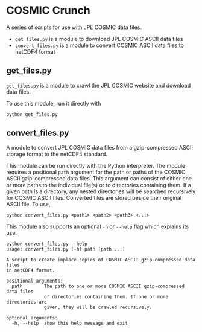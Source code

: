 # COSMIC Crunch

A series of scripts for use with JPL COSMIC data files.

* `get_files.py` is a module to download JPL COSMIC ASCII data files
* `convert_files.py` is a module to convert COSMIC ASCII data files to netCDF4 format


## get_files.py

`get_files.py` is a module to crawl the JPL COSMIC website and download data files.

To use this module, run it directly with

```
python get_files.py
```


## convert_files.py

A module to convert JPL COSMIC data files from a gzip-compressed ASCII storage format to the netCDF4 standard.

This module can be run directly with the Python interpreter. The module requires a positional `path` argument for the path or paths of the COSMIC ASCII gzip-compressed data files. This argument can consist of either one or more paths to the individual file(s) or to directories containing them. If a given path is a directory, any nested directories will be searched recursively for COSMIC ASCII files. Converted files are stored beside their original ASCII file. To use,

```
python convert_files.py <path1> <path2> <path3> <...>
```

This module also supports an optional `-h` or `--help` flag which explains its use.

```
python convert_files.py --help
usage: convert_files.py [-h] path [path ...]

A script to create inplace copies of COSMIC ASCII gzip-compressed data files
in netCDF4 format.

positional arguments:
  path        The path to one or more COSMIC ASCII gzip-compressed data files
              or directories containing them. If one or more directories are
              given, they will be crawled recursively.

optional arguments:
  -h, --help  show this help message and exit
```
